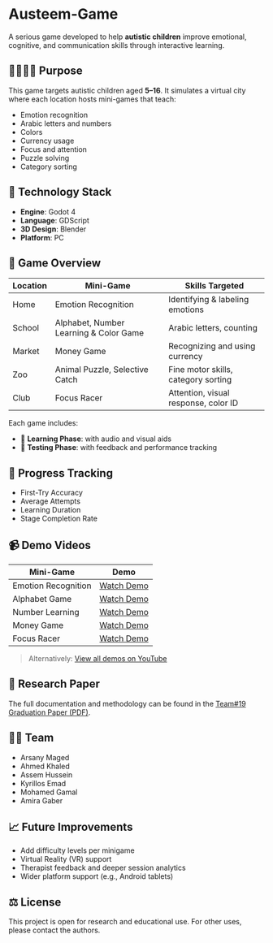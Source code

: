 # Austeem-Game

A serious game developed to help **autistic children** improve emotional, cognitive, and communication skills through interactive learning.

## 👨‍👩‍👧‍👦 Purpose

This game targets autistic children aged **5–16**. It simulates a virtual city where each location hosts mini-games that teach:
- Emotion recognition
- Arabic letters and numbers
- Colors
- Currency usage
- Focus and attention
- Puzzle solving
- Category sorting

## 🚀 Technology Stack

- **Engine**: Godot 4
- **Language**: GDScript
- **3D Design**: Blender
- **Platform**: PC

## 🧠 Game Overview

| Location  | Mini-Game                        | Skills Targeted                      |
|-----------|----------------------------------|--------------------------------------|
| Home      | Emotion Recognition              | Identifying & labeling emotions      |
| School    | Alphabet, Number Learning & Color Game       | Arabic letters, counting             |
| Market    | Money Game                       | Recognizing and using currency       |
| Zoo       | Animal Puzzle, Selective Catch   | Fine motor skills, category sorting  |
| Club      | Focus Racer          | Attention, visual response, color ID |

Each game includes:
- 🧠 **Learning Phase**: with audio and visual aids  
- 🧪 **Testing Phase**: with feedback and performance tracking

## 🧪 Progress Tracking

- First-Try Accuracy
- Average Attempts
- Learning Duration
- Stage Completion Rate

## 📹 Demo Videos

| Mini-Game             | Demo |
|-----------------------|------|
| Emotion Recognition   | [Watch Demo](videos/emotion_game_demo.mp4) |
| Alphabet Game         | [Watch Demo](videos/alphabet_game_demo.mp4) |
| Number Learning       | [Watch Demo](videos/number_game_demo.mp4) |
| Money Game            | [Watch Demo](videos/money_game_demo.mp4) |
| Focus Racer           | [Watch Demo](videos/focus_racer_demo.mp4) |
> Alternatively: [View all demos on YouTube](https://youtube.com/your-channel-link)

## 📄 Research Paper

The full documentation and methodology can be found in the [Team#19 Graduation Paper (PDF)](docs/Team19_Project_Paper.pdf).

## 👨‍🔬 Team

- Arsany Maged  
- Ahmed Khaled  
- Assem Hussein  
- Kyrillos Emad  
- Mohamed Gamal  
- Amira Gaber  

## 📈 Future Improvements

- Add difficulty levels per minigame
- Virtual Reality (VR) support
- Therapist feedback and deeper session analytics
- Wider platform support (e.g., Android tablets)

## ⚖️ License

This project is open for research and educational use. For other uses, please contact the authors.

